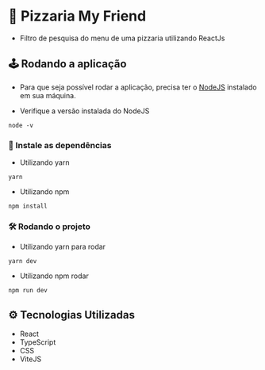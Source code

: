 # 🍕 Pizzaria My Friend

- Filtro de pesquisa do menu de uma pizzaria utilizando ReactJs

## 🕹️ Rodando a aplicação

- Para que seja possível rodar a aplicação, precisa ter o [NodeJS](https://nodejs.org/en/) instalado em
  sua máquina.

- Verifique a versão instalada do NodeJS

`node -v`

### 🔮 Instale as dependências

- Utilizando yarn

`yarn`

- Utilizando npm

`npm install`

### 🛠️ Rodando o projeto

- Utilizando yarn para rodar

`yarn dev`

- Utilizando npm rodar

`npm run dev`

## ⚙️ Tecnologias Utilizadas

- React
- TypeScript
- CSS
- ViteJS
